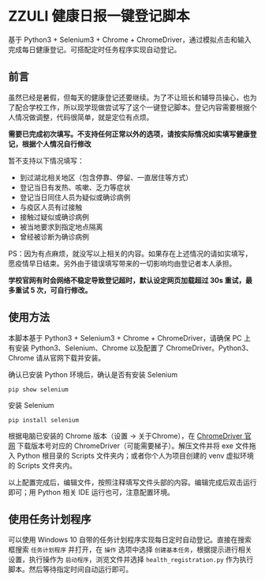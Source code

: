 # ZZULI 健康日报一键登记脚本

基于 Python3 + Selenium3 + Chrome + ChromeDriver，通过模拟点击和输入完成每日健康登记。可搭配定时任务程序实现自动登记。

## 前言

虽然已经是暑假，但每天的健康登记还要继续。为了不让班长和辅导员操心，也为了配合学校工作，所以现学现做尝试写了这个一键登记脚本。登记内容需要根据个人情况做调整，代码很简单，就是定位有点烦。

**需要已完成初次填写。不支持任何正常以外的选项，请按实际情况如实填写健康登记，根据个人情况自行修改**

暂不支持以下情况填写：
+ 到过湖北相关地区（包含停靠、停留、一直居住等方式）
+ 登记当日有发热、咳嗽、乏力等症状
+ 登记当日同住人员为疑似或确诊病例
+ 与疫区人员有过接触
+ 接触过疑似或确诊病例
+ 被当地要求到指定地点隔离
+ 曾经被诊断为确诊病例

PS：因为有点麻烦，就没写以上相关的内容。如果存在上述情况的请如实填写，愿疫情早日结束。另外由于错误填写带来的一切影响均由登记者本人承担。

**学校官网有时会网络不稳定导致登记超时，默认设定网页加载超过 30s 重试，最多重试 5 次，可自行修改。**

## 使用方法

本脚本基于 Python3 + Selenium3 + Chrome + ChromeDriver，请确保 PC 上有安装 Python3、Selenium、Chrome 以及配置了 ChromeDriver。Python3、Chrome 请从官网下载并安装。

确认已安装 Python 环境后，确认是否有安装 Selenium
```
pip show selenium
```

安装 Selenium
```
pip install selenium
```

根据电脑已安装的 Chrome 版本（设置 -> 关于Chrome），在 [ChromeDriver 官网](http://chromedriver.chromium.org/) 下载版本号对应的 ChromeDriver（可能需要梯子）。解压文件并将 exe 文件拖入 Python 根目录的 Scripts 文件夹内；或者你个人为项目创建的 venv 虚拟环境的 Scripts 文件夹内。

以上配置完成后，编辑文件，按照注释填写文件头部的内容。编辑完成后双击运行即可；用 Python 相关 IDE 运行也可，注意配置环境。

## 使用任务计划程序

可以使用 Windows 10 自带的任务计划程序实现每日定时自动登记。直接在搜索框搜索 `任务计划程序` 并打开，在 `操作` 选项中选择 `创建基本任务`，根据提示进行相关设置，执行操作为 `启动程序`，浏览文件并选择 `health_registration.py` 作为执行脚本。然后等待指定时间自动运行即可。
